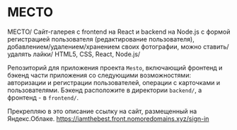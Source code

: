 #  МЕСТО
  
 МЕСТО/ Сайт-галерея с frontend на React и backend на Node.js с формой регистрацией пользователя (редактирование пользователя), добавлением/удалением/хранением своих фотографии, можно ставить/удалять лайки/ HTML5, CSS, React, Node.js/ 
 
 
Репозиторий для приложения проекта `Mesto`, включающий фронтенд и бэкенд части приложения со следующими возможностями: авторизации и регистрации пользователей, операции с карточками и пользователями. Бэкенд расположите в директории `backend/`, а фронтенд - в `frontend/`. 
  
  
Прекрепляю в это описание ссылку на сайт, размещенный на Яндекс.Облаке.
<https://iamthebest.front.nomoredomains.xyz/sign-in>
